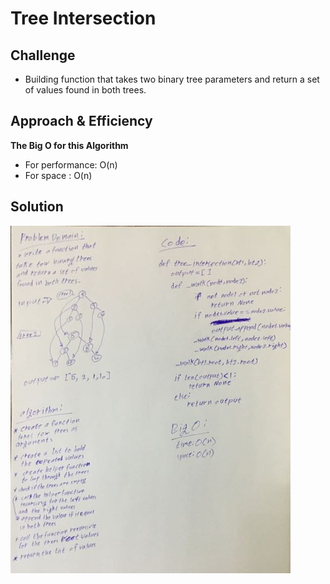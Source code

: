 # Tree Intersection

## Challenge

* Building function that takes two binary tree parameters and return a set of values found in both trees.

## Approach & Efficiency

 **The Big O for this Algorithm**

 * For performance: O(n) 
 * For space : O(n)

## Solution

![photo](/assets/tree-intersection.jpg)